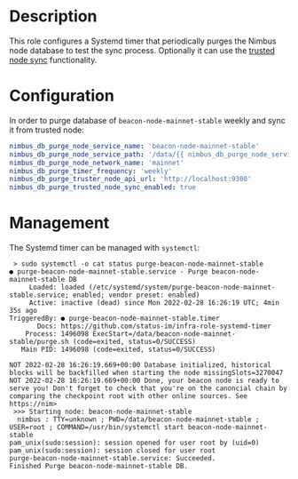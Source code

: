 # Description

This role configures a Systemd timer that periodically purges the Nimbus node database to test the sync process. Optionally it can use the [trusted node sync](https://nimbus.guide/trusted-node-sync.html) functionality.

# Configuration

In order to purge database of `beacon-node-mainnet-stable` weekly and sync it from trusted node:
```yaml
nimbus_db_purge_node_service_name: 'beacon-node-mainnet-stable'
nimbus_db_purge_node_service_path: '/data/{{ nimbus_db_purge_node_service_name }}'
nimbus_db_purge_node_network_name: 'mainnet'
nimbus_db_purge_timer_frequency: 'weekly'
nimbus_db_purge_truster_node_api_url: 'http://localhost:9300'
nimbus_db_purge_trusted_node_sync_enabled: true
```

# Management

The Systemd timer can be managed with `systemctl`:
```
 > sudo systemctl -o cat status purge-beacon-node-mainnet-stable
● purge-beacon-node-mainnet-stable.service - Purge beacon-node-mainnet-stable DB
     Loaded: loaded (/etc/systemd/system/purge-beacon-node-mainnet-stable.service; enabled; vendor preset: enabled)
     Active: inactive (dead) since Mon 2022-02-28 16:26:19 UTC; 4min 35s ago
TriggeredBy: ● purge-beacon-node-mainnet-stable.timer
       Docs: https://github.com/status-im/infra-role-systemd-timer
    Process: 1496098 ExecStart=/data/beacon-node-mainnet-stable/purge.sh (code=exited, status=0/SUCCESS)
   Main PID: 1496098 (code=exited, status=0/SUCCESS)

NOT 2022-02-28 16:26:19.669+00:00 Database initialized, historical blocks will be backfilled when starting the node missingSlots=3270047
NOT 2022-02-28 16:26:19.669+00:00 Done, your beacon node is ready to serve you! Don't forget to check that you're on the canoncial chain by comparing the checkpoint root with other online sources. See https://nim>
 >>> Starting node: beacon-node-mainnet-stable
  nimbus : TTY=unknown ; PWD=/data/beacon-node-mainnet-stable ; USER=root ; COMMAND=/usr/bin/systemctl start beacon-node-mainnet-stable
pam_unix(sudo:session): session opened for user root by (uid=0)
pam_unix(sudo:session): session closed for user root
purge-beacon-node-mainnet-stable.service: Succeeded.
Finished Purge beacon-node-mainnet-stable DB.
```
